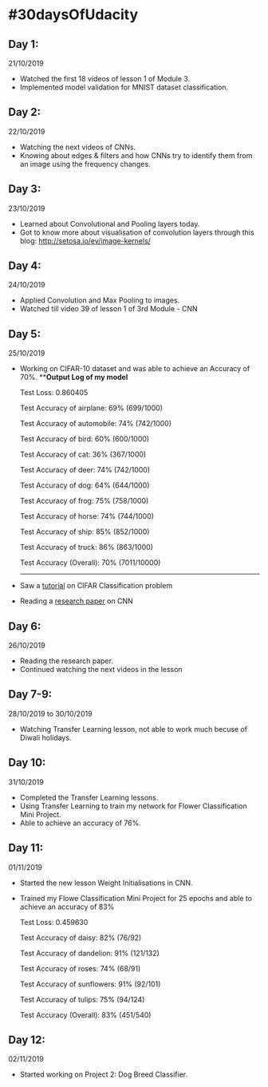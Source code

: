 # #30daysOfUdacity

## Day 1:
21/10/2019
  * Watched the first 18 videos of lesson 1 of Module 3.
  * Implemented model validation for MNIST dataset classification.

## Day 2:
22/10/2019
  * Watching the next videos of CNNs.
  * Knowing about edges & filters and how CNNs try to identify them from an image using the frequency changes.

## Day 3:
23/10/2019
  * Learned about Convolutional and Pooling layers today.
  * Got to know more about visualisation of convolution layers through this blog: http://setosa.io/ev/image-kernels/
 
## Day 4:
24/10/2019
  * Applied Convolution and Max Pooling to images.
  * Watched till video 39 of lesson 1 of 3rd Module - CNN
  
## Day 5:
25/10/2019
  * Working on CIFAR-10 dataset and was able to achieve an Accuracy of 70%.
    ************************Output Log of my model**********************
    
    Test Loss: 0.860405

    Test Accuracy of airplane: 69% (699/1000)
    
    Test Accuracy of automobile: 74% (742/1000)
    
    Test Accuracy of  bird: 60% (600/1000)
    
    Test Accuracy of   cat: 36% (367/1000)
    
    Test Accuracy of  deer: 74% (742/1000)
    
    Test Accuracy of   dog: 64% (644/1000)
    
    Test Accuracy of  frog: 75% (758/1000)
    
    Test Accuracy of horse: 74% (744/1000)
    
    Test Accuracy of  ship: 85% (852/1000)
    
    Test Accuracy of truck: 86% (863/1000)

    Test Accuracy (Overall): 70% (7011/10000)
    *********************************************************************

  * Saw a [tutorial](https://github.com/pytorch/tutorials/blob/master/beginner_source/blitz/cifar10_tutorial.py) on CIFAR Classification problem 
  * Reading a [research paper](https://arxiv.org/pdf/1603.07285.pdf) on CNN
  
 ## Day 6:
 26/10/2019
  * Reading the research paper.
  * Continued watching the next videos in the lesson
  
 ## Day 7-9:
 28/10/2019 to 30/10/2019
  * Watching Transfer Learning lesson, not able to work much becuse of Diwali holidays.
  
 ## Day 10:
 31/10/2019
  * Completed the Transfer Learning lessons.
  * Using Transfer Learning to train my network for Flower Classification Mini Project.
  * Able to achieve an accuracy of 76%.
  
 ## Day 11:
 01/11/2019
  * Started the new lesson Weight Initialisations in CNN.
  * Trained my Flowe Classification Mini Project for 25 epochs and able to achieve an accuracy of 83%
    
    Test Loss: 0.459630

    Test Accuracy of daisy: 82% (76/92)
    
    Test Accuracy of dandelion: 91% (121/132)
    
    Test Accuracy of roses: 74% (68/91)
    
    Test Accuracy of sunflowers: 91% (92/101)
    
    Test Accuracy of tulips: 75% (94/124)

    Test Accuracy (Overall): 83% (451/540)
    
  ## Day 12:
  02/11/2019
   * Started working on Project 2: Dog Breed Classifier. 
